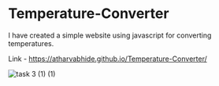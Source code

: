 # Temperature-Converter

I have created a simple website using javascript for converting temperatures.

Link - https://atharvabhide.github.io/Temperature-Converter/

![task 3 (1) (1)](https://user-images.githubusercontent.com/67187699/160671084-ccfbef92-99b3-4e64-ae07-c29580ed59b5.png)
